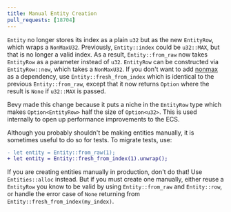 ```yaml
---
title: Manual Entity Creation
pull_requests: [18704]
---
```


`Entity` no longer stores its index as a plain `u32` but as the new `EntityRow`, which wraps a `NonMaxU32`. Previously, `Entity::index` could be `u32::MAX`, but that is no longer a valid index. As a result, `Entity::from_raw` now takes `EntityRow` as a parameter instead of `u32`. `EntityRow` can be constructed via `EntityRow::new`, which takes a `NonMaxU32`. If you don't want to add [nonmax](https://docs.rs/nonmax/latest/nonmax/) as a dependency, use `Entity::fresh_from_index` which is identical to the previous `Entity::from_raw`, except that it now returns `Option` where the result is `None` if `u32::MAX` is passed.

Bevy made this change because it puts a niche in the `EntityRow` type which makes `Option<EntityRow>` half the size of `Option<u32>`.
This is used internally to open up performance improvements to the ECS.

Although you probably shouldn't be making entities manually, it is sometimes useful to do so for tests.
To migrate tests, use:

```diff
- let entity = Entity::from_raw(1);
+ let entity = Entity::fresh_from_index(1).unwrap();
```

If you are creating entities manually in production, don't do that!
Use `Entities::alloc` instead.
But if you must create one manually, either reuse a `EntityRow` you know to be valid by using `Entity::from_raw` and `Entity::row`, or handle the error case of `None` returning from `Entity::fresh_from_index(my_index)`.

